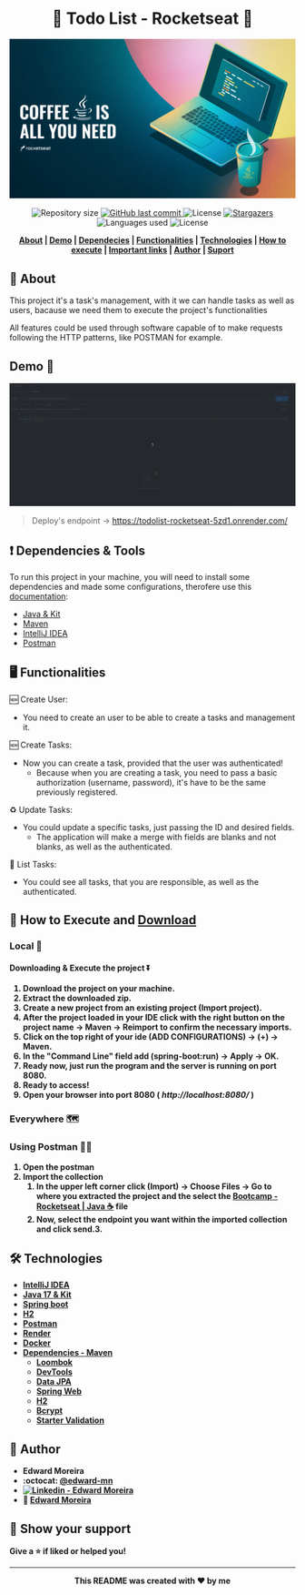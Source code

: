 <p align="center">
  <h1 align="center"> 🚀 Todo List - Rocketseat 🚀</h1>
  <img src="./src/main/resources/static/Wallpapers/Desktop/header.png" alt="Header picture - Java | Rocketseat">
</p>

<p align="center">
  <img alt="Repository size" src="https://img.shields.io/github/repo-size/edward-mn/todolist?color=CEDEE5">
  <a href="https://github.com/edward-mn/todolist/commits/main">
    <img alt="GitHub last commit" src="https://img.shields.io/github/last-commit/edward-mn/todolist?color=29B6D1">
  </a> 
  <img alt="License" src="https://img.shields.io/badge/license-MIT-cca714">
  <a href="https://github.com/edward-mn/todolist/stargazers">
    <img alt="Stargazers" src="https://img.shields.io/github/stars/edward-mn/todolist?color=CEDEE5&logo=github">
  </a>
  <img alt="Languages used" src="https://img.shields.io/github/languages/count/edward-mn/todolist?color=29B6D1">
  <img alt="License" src="https://img.shields.io/badge/api-rest-cca714">
</p>

<strong>
  <p align="center">
    <a href="#-about">About</a> |
    <a href="#-demo">Demo</a> |
    <a href="#-dependencies">Dependecies</a> |
    <a href="#-functionalities">Functionalities</a> |
    <a href="#-technologies">Technologies</a> |
    <a href="#-how-to-execute-and-download">How to execute</a> | 
    <a href="#-demo">Important links</a> | 
    <a href="#-author">Author</a> | 
    <a href="#-show-your-support">Suport</a>
  </p>
</strong>

## 🧐 About
This project it's a task's management, with it we can handle tasks as well as users, bacause we need them to execute the project's functionalities

All features could be used through software capable of to make requests following the HTTP patterns, like POSTMAN for example.

## Demo 👀
<img src="./src/main/resources/static/Demo/todolist-rocket.gif" alt="Header picture - Java | Rocketseat">

> Deploy's endpoint -> https://todolist-rocketseat-5zd1.onrender.com/


## ❗ Dependencies & Tools
To run this project in your machine, you will need to install some dependencies and made some configurations, therofere use this [documentation](https://efficient-sloth-d85.notion.site/Curso-de-Java-2408d11bfc3447e980fe9460b6293976):
- [Java & Kit](https://www.oracle.com/java/technologies/javase/jdk16-archive-downloads.html)
- [Maven](https://maven.apache.org/)
- [IntelliJ IDEA](https://www.jetbrains.com/idea/)
- [Postman](https://www.postman.com/)


## 🖥 Functionalities

:new: Create User:
- You need to create an user to be able to create a tasks and management it.

:new: Create Tasks:
- Now you can create a task, provided that the user was authenticated!
  - Because when you are creating a task, you need to pass a basic authorization (username, password), it's have to be the same previously registered.

:recycle: Update Tasks:
- You could update a specific tasks, just passing the ID and desired fields.
  - The application will make a merge with fields are blanks and not blanks, as well as the authenticated.

:page_with_curl: List Tasks:
- You could see all tasks, that you are responsible, as well as the authenticated.
  

## 👷 How to <b>Execute<b> and [Download](https://github.com/edward-mn/todolist/archive/refs/heads/main.zip)

### Local 🏡

#### Downloading & Execute the project ⏬
1. Download the project on your machine.
2. Extract the downloaded zip.
3. Create a new project from an existing project (**Import project**).
4. After the project loaded in your IDE click with the right button on the project name -> Maven -> Reimport to confirm the necessary imports.
5. Click on the top right of your ide (ADD CONFIGURATIONS) -> (+) -> Maven.
6. In the "Command Line" field add (spring-boot:run) -> Apply -> OK.
7. Ready now, just run the program and the server is running on port 8080.
8. Ready to access!
9. Open your browser into port 8080 (<i> http://localhost:8080/ </i>)

### Everywhere 🗺

### Using Postman 👨‍🚀
1. Open the postman
2. Import the collection
   1. In the upper left corner click (Import) -> Choose Files -> Go to where you extracted the project and the select the [Bootcamp - Rocketseat | Java ☕](./src/main/resources/static/Postman/Bootcamp-Rocketseat-Java.postman_collection.json) file
   2. Now, select the endpoint you want within the imported collection and click send.3. 

## 🛠 Technologies
- [IntelliJ IDEA](https://www.jetbrains.com/idea/)
- [Java 17 & Kit](https://www.oracle.com/java/technologies/javase/jdk17-archive-downloads.html)
- [Spring boot](https://spring.io/projects/spring-boot)
- [H2](https://www.baeldung.com/spring-boot-h2-database)
- [Postman](https://www.postman.com/)
- [Render](https://dashboard.render.com/)
- [Docker](https://www.docker.com/)
- [Dependencies - Maven](https://mvnrepository.com/artifact/org.springframework.boot/spring-boot-starter)
  - [Loombok](https://projectlombok.org/)
  - [DevTools](https://www.baeldung.com/spring-boot-devtools)
  - [Data JPA](https://spring.io/projects/spring-data-jpa)
  - [Spring Web](https://docs.spring.io/spring-boot/docs/current/reference/htmlsingle/)
  - [H2](https://www.baeldung.com/spring-boot-h2-database)
  - [Bcrypt](https://www.npmjs.com/package/bcrypt)
  - [Starter Validation](https://www.baeldung.com/spring-boot-bean-validation)

## 🦹‍ Author

* **Edward Moreira**
* :octocat: [@edward-mn](https://github.com/edward-mn)
* <a href="https://www.linkedin.com/in/edward-moreira-5b3056115/">
    <img alt="Linkedin - Edward Moreira" src="https://img.shields.io/badge/-Edward--Moreira-blue?style=flat-square&logo=Linkedin&logoColor=white&link=https://www.linkedin.com/in/edward-moreira-5b3056115/">
  </a> 
* :rocket: [Edward Moreira](https://app.rocketseat.com.br/me/edward-moreira-do-nascimento-02578)

## 🤝 Show your support

Give a ⭐️ if liked or helped you!

***

<strong>
  <p align="center"> This README was created with ❤️ by me </p>
</strong>
